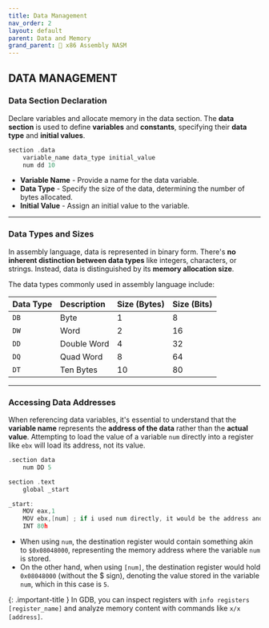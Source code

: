 ```yaml
---
title: Data Management
nav_order: 2
layout: default
parent: Data and Memory
grand_parent: 🔲 x86 Assembly NASM
---
```


## **DATA MANAGEMENT**

### **Data Section Declaration**
Declare variables and allocate memory in the data section. The **data section** is used to define **variables** and **constants**, specifying their **data type** and **initial values**.

```c
section .data
    variable_name data_type initial_value
    num dd 10
```

- **Variable Name** - Provide a name for the data variable.
- **Data Type** - Specify the size of the data, determining the number of bytes allocated.
- **Initial Value** - Assign an initial value to the variable.

----

### **Data Types and Sizes**

In assembly language, data is represented in binary form. There's **no inherent distinction between data types** like integers, characters, or strings. Instead, data is distinguished by its **memory allocation size**.

The data types commonly used in assembly language include:

| Data Type   | Description | Size (Bytes) | Size (Bits) |
| :---------- | :---------- | :----------- | :---------- |
| `DB`        | Byte        | 1            | 8           |
| `DW`        | Word        | 2            | 16          |
| `DD`        | Double Word | 4            | 32          |
| `DQ`        | Quad Word   | 8            | 64          |
| `DT`        | Ten Bytes   | 10           | 80          |

----

### **Accessing Data Addresses**

When referencing data variables, it's essential to understand that the **variable name** represents the **address of the data** rather than the **actual value**. Attempting to load the value of a variable `num` directly into a register like `ebx` will load its address, not its value.

```c
.section data
    num DD 5

section .text
    global _start

_start:
    MOV eax,1
    MOV ebx,[num] ; if i used num directly, it would be the address and not the value
    INT 80h
```

- When using `num`, the destination register would contain something akin to `$0x08048000`, representing the memory address where the variable `num` is stored.
- On the other hand, when using `[num]`, the destination register would hold `0x08048000` (without the $ sign), denoting the value stored in the variable `num`, which in this case is `5`.

{: .important-title }
In GDB, you can inspect registers with `info registers [register_name]` and analyze memory content with commands like `x/x [address]`.

